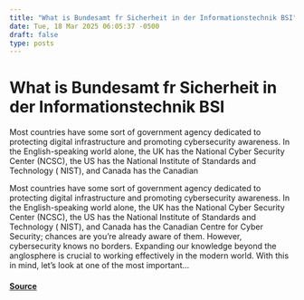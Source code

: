```yaml
---
title: "What is Bundesamt fr Sicherheit in der Informationstechnik BSI"
date: Tue, 18 Mar 2025 06:05:37 -0500
draft: false
type: posts
---
```

# What is Bundesamt fr Sicherheit in der Informationstechnik BSI





 Most countries have some sort of government agency dedicated to protecting digital infrastructure and promoting cybersecurity awareness. In the English-speaking world alone, the UK has the National Cyber Security Center (NCSC), the US has the National Institute of Standards and Technology ( NIST), and Canada has the Canadian

Most countries have some sort of government agency dedicated to protecting digital infrastructure and promoting cybersecurity awareness. In the English-speaking world alone, the UK has the National Cyber Security Center (NCSC), the US has the National Institute of Standards and Technology ( NIST), and Canada has the Canadian Centre for Cyber Security; chances are you’re already aware of them. However, cybersecurity knows no borders. Expanding our knowledge beyond the anglosphere is crucial to working effectively in the modern world. With this in mind, let’s look at one of the most important...

#### [Source](https://www.tripwire.com/state-of-security/what-is-bundesamt-fur-sicherheit-in-der-informationstechnik-bsi)

